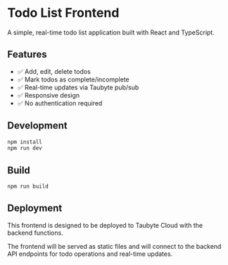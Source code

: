 # Todo List Frontend

A simple, real-time todo list application built with React and TypeScript.

## Features

- ✅ Add, edit, delete todos
- ✅ Mark todos as complete/incomplete
- ✅ Real-time updates via Taubyte pub/sub
- ✅ Responsive design
- ✅ No authentication required

## Development

```bash
npm install
npm run dev
```

## Build

```bash
npm run build
```

## Deployment

This frontend is designed to be deployed to Taubyte Cloud with the backend functions.

The frontend will be served as static files and will connect to the backend API endpoints for todo operations and real-time updates.
